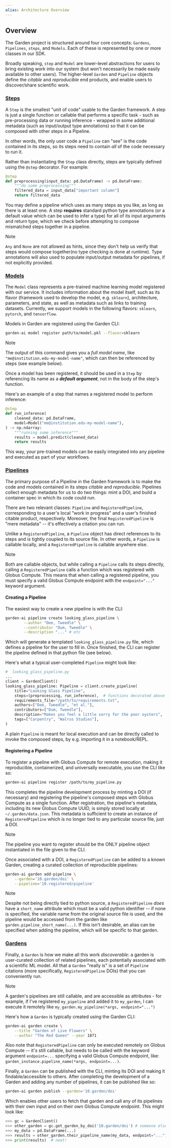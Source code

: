 ```yaml
---
alias: Architecture Overview
---
```

## Overview

The Garden project is structured around four core concepts: `Gardens`, `Pipelines`, `steps`, and `Models`. Each of these is represented by one or more classes in our SDK.

Broadly speaking, `step` and `Model` are lower-level abstractions for users to bring existing work into our system (but won't necessarily be made easily available to other users). The higher-level  `Garden` and `Pipeline` objects define the *citable* and *reproducible* end products, and enable users to discover/share scientific work.

### [Steps](Steps.md)

A `Step` is the smallest "unit of code" usable to the Garden framework. A step is just a single function or callable that performs a specific task - such as pre-processing data or running inference - wrapped in some additional metadata (such as input/output type annotations) so that it can be composed with other steps in a Pipeline.

In other words, the only user code a `Pipeline` can "see" is the code contained in its steps, so its steps need to contain *all* of the code necessary to run it.

Rather than instantiating the `Step` class directly, steps are typically defined using the `@step` decorator. For example:

```python
@step
def preprocessing(input_data: pd.DataFrame) -> pd.DataFrame:
    """do some preprocessing"""
    filtered_data = input_data["important column"]
    return filtered_data
```

You may define a pipeline which uses as many steps as you like, as long as there is at least one. A step **requires** standard python type annotations (or a default value which can be used to infer a type) for all of its input arguments and return type, which we check before attempting to compose mismatched steps together in a pipeline.

> [!NOTE]
> `Any` and `None` are not allowed as hints, since they don't help us verify that steps would compose together(no type checking is done at runtime). Type annotations will also used to populate input/output metadata for pipelines, if not explicitly provided.

### [Models](Models.md)

The `Model` class represents a pre-trained machine learning model registered with our service. It includes information about the model itself, such as its flavor (framework used to develop the model, e.g. `sklearn`), architecture, parameters, and state, as well as metadata such as links to training datasets. Currently, we support models in the following flavors: `sklearn`, `pytorch`, and `tensorflow`.

Models in Garden are registered using the Garden CLI:

```bash
garden-ai model register path/to/model.pkl --flavor=sklearn
```

> [!NOTE]
> The output of this command gives you a *full model name*, like `"me@institution.edu-my-model-name"`, which can then be referenced by steps (see example below).

Once a model has been registered, it should be used in a `Step` by referencing its name as a _**default argument**_, not in the body of the step's function.

Here's an example of a step that names a registered model to perform inference:

```python
@step
def run_inference(
    cleaned_data: pd.DataFrame,
    model=Model("me@institution.edu-my-model-name"),
) -> np.ndarray:
    """running some inference"""
    results = model.predict(cleaned_data)
    return results
```

This way, your pre-trained models can be easily integrated into any pipeline and executed as part of your workflows.

### [Pipelines](Pipelines.md)

The primary purpose of a Pipeline in the Garden framework is to make the code and models contained in its steps _citable_ and _reproducible_. Pipelines collect enough metadata for us to do two things: mint a DOI, and build a container spec in which its code could run.

There are two relevant classes: `Pipeline` and `RegisteredPipeline`, corresponding to a user's local "work in progress" and a user's finished citable product, respectively. Moreover, the final `RegisteredPipeline` is "mere metadata" -- it's effectively a citation you can run.

Unlike a `RegisteredPipeline`, a `Pipeline` object has direct references to its steps and is tightly coupled to its source file. In other words, a `Pipeline` is callable locally, and a `RegisteredPipeline` is callable anywhere else.


> [!NOTE]
> Both are callable objects, but while calling a `Pipeline` calls its steps directly, calling a `RegisteredPipeline` calls a function which was registered with Globus Compute. This means that when calling a registered pipeline, you must specify a valid Globus Compute endpoint with the `endpoint="..."` keyword argument.

#### Creating a Pipeline

The easiest way to create a new pipeline is with the CLI:

```bash
garden-ai pipeline create looking_glass_pipeline \
        --author "Dee, Tweedle" \
        --contributor "Dum, Tweedle" \
        --description "..." # etc
```

Which will generate a templated `looking_glass_pipeline.py` file, which defines a pipeline for the user to fill in. Once finished, the CLI can register the pipeline defined in that python file (see below).

Here's what a typical user-completed `Pipeline` might look like:

```python
#  looking_glass_pipeline.py
...
client = GardenClient()
looking_glass_pipeline: Pipeline = client.create_pipeline(
    title="Looking Glass Pipeline",
    steps=(preprocessing, run_inference),  # functions decorated above with @step
    requirements_file="/path/to/requirements.txt",
    authors=["Dee, Tweedle", "et al."],
    contributors=["Dum, Tweedle"],
    description="Makes you feel a little sorry for the poor oysters",
    tags=["Carpentry", "Walrus Studies"],
)
```

A plain `Pipeline` is meant for local execution and can be directly called to invoke the composed steps, by e.g. importing it in a notebook/REPL.

#### Registering a Pipeline

To register a pipeline with Globus Compute for remote execution, making it reproducible, containerized, and universally executable, you use the CLI like so:

```bash
garden-ai pipeline register /path/to/my_pipeline.py
```

This completes the pipeline development process by minting a DOI (if necessary) and registering the pipeline's composed steps with Globus Compute as a single function. After registration, the pipeline's metadata, including its new Globus Compute UUID, is simply stored locally at `~/.garden/data.json`. This metadata is sufficient to create an instance of `RegisteredPipeline` which is no longer tied to any particular source file, just a DOI.

> [!NOTE]
> The pipeline you want to register should be the ONLY pipeline object instantiated in the file given to the CLI.

Once associated with a DOI, a `RegisteredPipeline` can be added to a known Garden, creating a curated collection of reproducible pipelines:

```bash
garden-ai garden add-pipeline \
	--garden='10.garden/doi' \
	--pipeline='10.registered/pipeline'
```

> [!NOTE]
> Despite not being directly tied to python source, a `RegisteredPipeline` _does_ have a `short_name` attribute which must be a valid python identifier -- if none is specified, the variable name from the original source file is used, and the pipeline would be accessed from the garden like `garden.pipeline_short_name(...)`. If this isn't desirable, an alias can be specified when adding the pipeline, which will be specific to that garden.

### [Gardens](Gardens.md)

Finally, a `Garden` is how we make all this work _discoverable_: a garden is user-curated collection of related pipelines, each potentially associated with a scientific ML model. All that a `Garden` "really is" is a set of `Pipeline` citations (more specifically, `RegisteredPipeline` DOIs) that you can conveniently run.


> [!NOTE]
> A garden's pipelines are still callable, and are accessible as attributes - for example, if I've registered `my_pipeline` and added it to `my_garden`, I can execute it remotely like `my_garden.my_pipeline(*args, endpoint="...")`


Here's how a `Garden` is typically created using the Garden CLI:

```bash
garden-ai garden create \
	--title "Garden of Live Flowers" \
	--author "The Red Queen" --year 1871
```



Also note that `RegisteredPipeline` can only be executed remotely on Globus Compute -- it's still callable, but needs to be called with the keyword argument `endpoint=...` specifying a valid Globus Compute endpoint, like: `garden_instance.pipeline_name(*args, endpoint=...)`.

Finally, a `Garden` can be published with the CLI, minting its DOI and making it findable/accessible to others. After completing the development of a Garden and adding any number of pipelines, it can be published like so:

```bash
garden-ai garden publish --garden='10.garden/doi'
```

Which enables other users to fetch that garden and call any of its pipelines with their own input and on their own Globus Compute endpoint. This might look like:

```python
>>> gc = GardenClient()
>>> other_garden = gc.get_garden_by_doi('10.garden/doi') # someone else's doi
>>> my_data = pd.DataFrame(...)
>>> results = other_garden.their_pipeline_name(my_data, endpoint="...")
>>> print(results)  # neat!
```
